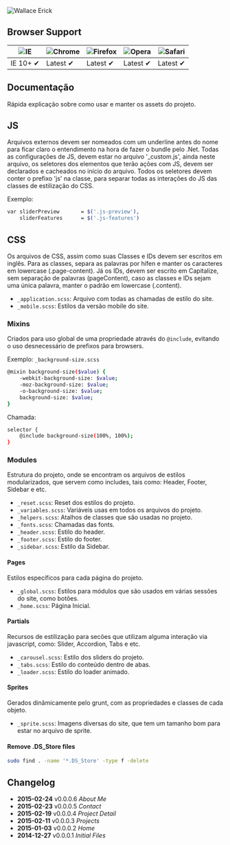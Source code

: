 ![Wallace Erick](http://wallaceerick.com.br/new/content/images/logo-dark.png)

## Browser Support

![IE](https://raw.github.com/alrra/browser-logos/master/internet-explorer/internet-explorer_48x48.png) | ![Chrome](https://raw.github.com/alrra/browser-logos/master/chrome/chrome_48x48.png) | ![Firefox](https://raw.github.com/alrra/browser-logos/master/firefox/firefox_48x48.png) | ![Opera](https://raw.github.com/alrra/browser-logos/master/opera/opera_48x48.png) | ![Safari](https://raw.github.com/alrra/browser-logos/master/safari/safari_48x48.png)
--- | --- | --- | --- | ---
IE 10+ ✔ | Latest ✔ | Latest ✔ | Latest ✔ | Latest ✔

## Documentação

Rápida explicação sobre como usar e manter os assets do projeto.

## JS

Arquivos externos devem ser nomeados com um underline antes do nome para ficar claro o entendimento na hora de fazer o bundle pelo .Net.
Todas as configurações de JS, devem estar no arquivo '_custom.js', ainda neste arquivo, os seletores dos elementos que terão ações com JS, devem ser declarados e cacheados no início do arquivo.
Todos os seletores devem conter o prefixo 'js' na classe, para separar todas as interações do JS das classes de estilização do CSS.

Exemplo:
```bash
var sliderPreview       = $('.js-preview'),
    sliderFeatures      = $('.js-features')
```

## CSS

Os arquivos de CSS, assim como suas Classes e IDs devem ser escritos em inglês.
Para as classes, separa as palavras por hífen e manter os caracteres em lowercase (.page-content). Já os IDs, devem ser escrito em Capitalize, sem separação de palavras (pageContent), caso as classes e IDs sejam uma única palavra, manter o padrão em lowercase (.content).

* `_application.scss`: Arquivo com todas as chamadas de estilo do site.
* `_mobile.scss`: Estilos da versão mobile do site.

### Mixins
Criados para uso global de uma propriedade através do `@include`, evitando o uso desnecessário de prefixos para browsers.

Exemplo: `_background-size.scss`

```bash
@mixin background-size($value) {
    -webkit-background-size: $value;
    -moz-background-size: $value;
    -o-background-size: $value;
    background-size: $value;
}
```

Chamada:
```bash
selector {
    @include background-size(100%, 100%);
}
```

### Modules
Estrutura do projeto, onde se encontram os arquivos de estilos modularizados, que servem como includes, tais como: Header, Footer, Sidebar e etc.

* `_reset.scss`: Reset dos estilos do projeto.
* `_variables.scss`: Variáveis usas em todos os arquivos do projeto.
* `_helpers.scss`: Atalhos de classes que são usadas no projeto.
* `_fonts.scss`: Chamadas das fonts.
* `_header.scss`: Estilo do header.
* `_footer.scss`: Estilo do footer.
* `_sidebar.scss`: Estilo da Sidebar.

#### Pages
Estilos específicos para cada página do projeto.

* `_global.scss`: Estilos para módulos que são usados em várias sessões do site, como botões.
* `_home.scss`: Página Inicial.

#### Partials
Recursos de estilização para secões que utilizam alguma interação via javascript, como: Slider, Accordion, Tabs e etc.

* `_carousel.scss`: Estilo dos sliders do projeto. 
* `_tabs.scss`: Estilo do conteúdo dentro de abas.
* `_loader.scss`: Estilo do loader animado.

#### Sprites
Gerados dinâmicamente pelo grunt, com as propriedades e classes de cada objeto.

* `_sprite.scss`: Imagens diversas do site, que tem um tamanho bom para estar no arquivo de sprite.

#### Remove .DS_Store files
```bash
sudo find . -name '*.DS_Store' -type f -delete
```




## Changelog
 * **2015-02-24**   v0.0.0.6   *About Me*
 * **2015-02-23**   v0.0.0.5   *Contact*
 * **2015-02-19**   v0.0.0.4   *Project Detail*
 * **2015-02-11**   v0.0.0.3   *Projects*
 * **2015-01-03**   v0.0.0.2   *Home*
 * **2014-12-27**   v0.0.0.1   *Initial Files*


